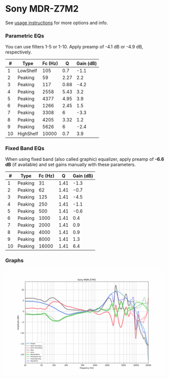 # Sony MDR-Z7M2
See [usage instructions](https://github.com/jaakkopasanen/AutoEq#usage) for more options and info.

### Parametric EQs
You can use filters 1-5 or 1-10. Apply preamp of -4.1 dB or -4.9 dB, respectively.

|   # | Type      |   Fc (Hz) |    Q |   Gain (dB) |
|-----|-----------|-----------|------|-------------|
|   1 | LowShelf  |       105 | 0.7  |        -1.1 |
|   2 | Peaking   |        59 | 2.27 |         2.2 |
|   3 | Peaking   |       117 | 0.68 |        -4.2 |
|   4 | Peaking   |      2558 | 5.43 |         3.2 |
|   5 | Peaking   |      4377 | 4.95 |         3.9 |
|   6 | Peaking   |      1266 | 2.45 |         1.5 |
|   7 | Peaking   |      3308 | 6    |        -3.3 |
|   8 | Peaking   |      4205 | 3.32 |         1.2 |
|   9 | Peaking   |      5626 | 6    |        -2.4 |
|  10 | HighShelf |     10000 | 0.7  |         3.9 |

### Fixed Band EQs
When using fixed band (also called graphic) equalizer, apply preamp of **-6.6 dB** (if available) and set gains manually with these parameters.

|   # | Type    |   Fc (Hz) |    Q |   Gain (dB) |
|-----|---------|-----------|------|-------------|
|   1 | Peaking |        31 | 1.41 |        -1.3 |
|   2 | Peaking |        62 | 1.41 |        -0.7 |
|   3 | Peaking |       125 | 1.41 |        -4.5 |
|   4 | Peaking |       250 | 1.41 |        -1.1 |
|   5 | Peaking |       500 | 1.41 |        -0.6 |
|   6 | Peaking |      1000 | 1.41 |         0.4 |
|   7 | Peaking |      2000 | 1.41 |         0.9 |
|   8 | Peaking |      4000 | 1.41 |         0.9 |
|   9 | Peaking |      8000 | 1.41 |         1.3 |
|  10 | Peaking |     16000 | 1.41 |         6.4 |

### Graphs
![](./Sony%20MDR-Z7M2.png)
